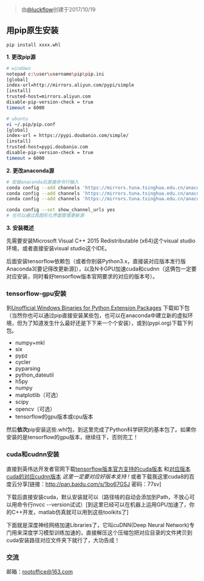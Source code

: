 > 由[@luckflow](https://github.com/luckflow)创建于2017/10/19

## 用pip原生安装
    pip install xxxx.whl

**1. 更改pip源**

```sh
# windows
notepad c:\user\username\pip\pip.ini
[global]  
index-url=http://mirrors.aliyun.com/pypi/simple
[install]  
trusted-host=mirrors.aliyun.com  
disable-pip-version-check = true  
timeout = 6000

# ubuntu
vi ~/.pip/pip.conf
[global]  
index-url = https://pypi.doubanio.com/simple/  
[install]  
trusted-host=pypi.doubanio.com  
disable-pip-version-check = true  
timeout = 6000  
```

**2. 更改anaconda源**

```sh
# 安装anaconda后直接命令行输入
conda config --add channels 'https://mirrors.tuna.tsinghua.edu.cn/anaconda/pkgs/free/'
conda config --add channels 'https://mirrors.tuna.tsinghua.edu.cn/anaconda/cloud/conda-forge'
conda config --add channels 'https://mirrors.tuna.tsinghua.edu.cn/anaconda/cloud/msys2/'

conda config --set show_channel_urls yes
# 也可以通过其图形化界面管理更新源
```

**3. 安装概述**

先需要安装Microsoft Visual C++ 2015 Redistributable (x64)这个visual studio环境，或者直接安装visual studio这个IDE。

后面安装tensorflow依赖包（或者你别装Python3.x，直接装对应版本发行版Anaconda3[要记得改更新源]），以及N卡GPU加速cuda和cudnn（这俩包一定要对应安装，同时看好tensorflow版本官网要求的对应的版本号）。

### tensorflow-gpu安装

到[Unofficial Windows Binaries for Python Extension Packages](http://www.lfd.uci.edu/~gohlke/pythonlibs/) 下载如下包（当然你也可以通过pip直接安装某些包，也可以在anaconda中建立新的虚拟环境，但为了知道发生什么最好还是下下来一个个安装），或到(pypi.org)下载下列包。

* numpy+mkl
* six
* pypz
* cycler
* pyparsing
* python_dateutil
* h5py
* numpy
* matplotlib（可选）
* scipy
* opencv（可选）
* tensorflow的gpu版本或cpu版本

然后**依次**pip安装这些.whl包，到这里完成了Python科学研究的基本包了。如果你安装的是tensorflow的gpu版本，继续往下，否则完工！

### cuda和cudnn安装

直接到英伟达开发者官网下载[tensorflow版本官方支持的cuda版本](https://developer.nvidia.com/cuda-downloads) 和[对应版本cuda的对应cudnn版本](https://developer.nvidia.com/cudnn) *这里一定要对应好版本支持 !* 或者下载我这里cuda8的百度云分享[链接：http://pan.baidu.com/s/1bo67GSJ 密码：77sv]

下载后直接安装cuda，默认安装就可以（路径啥的自动会添加到Path，不放心可以用命令行nvcc --version试试）[到这里已经可以在机器上运用GPU加速了，你的C++开发，matlab仿真就可以用到这些toolkits了]

下面就是深度神经网络加速Libraries了，它叫cuDNN(Deep Neural Network)专门用来深度学习模型训练加速的，直接解压这个压缩包把对应目录的文件拷贝到cuda安装路径对应文件夹下就行了，大功告成！

### 交流
邮箱：rootoffice@163.com
